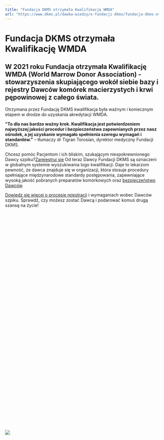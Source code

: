 ```yaml
---
title: "Fundacja DKMS otrzymała Kwalifikację WMDA"
url: "https://www.dkms.pl/dawka-wiedzy/o-fundacji-dkms/fundacja-dkms-otrzymala-kwalifikacje-wmda"
---
```


# Fundacja DKMS otrzymała Kwalifikację WMDA

## W 2021 roku Fundacja otrzymała Kwalifikację WMDA (World Marrow Donor Association) - stowarzyszenia skupiającego wokół siebie bazy i rejestry Dawców komórek macierzystych i krwi pępowinowej z całego świata. 

Otrzymana przez Fundację DKMS kwalifikacja była ważnym i koniecznym etapem w drodze do uzyskania akredytacji WMDA.


**"To dla nas bardzo ważny krok. Kwalifikacja jest potwierdzeniem najwyższej jakości procedur i bezpieczeństwa zapewnianych przez nasz ośrodek, a jej uzyskanie wymagało spełnienia szeregu wymagań i standardów."** – tłumaczy dr Tigran Torosian, dyrektor medyczny Fundacji DKMS.


Chcesz pomóc Pacjentom i ich bliskim, szukającym niespokrewnionego Dawcy szpiku?[Zarejestruj się](/zarejestruj-sie-teraz "Zarejestruj sie teraz")
Od teraz Dawcy Fundacji DKMS są oznaczeni w globalnym systemie wyszukiwania logo kwalifikacji. Daje to lekarzom pewność, że dawca znajduje się w organizacji, która stosuje procedury spełniające międzynarodowe standardy postępowania, zapewniające wysoką jakość pobranych preparatów komórkowych oraz [bezpieczeństwo Dawców](/o-pobraniu/przed-pobraniem/czy-oddawanie-szpiku-jest-bezpieczne-dla-dawcy "Czy oddawanie szpiku jest bezpieczne dla Dawcy? ").


[Dowiedz się więcej o procesie rejestracji](https://www.dkms.pl/dawka-wiedzy/o-rejestracji) i wymaganiach wobec Dawców szpiku. Sprawdź, czy możesz zostać Dawcą i podarować komuś drugą szansę na życie!


![](data:image/svg+xml;charset=utf-8,%3Csvg%20height='2715'%20width='1920'%20xmlns='http://www.w3.org/2000/svg'%20version='1.1'%3E%3C/svg%3E)![]()![](https://assets-eu-01.kc-usercontent.com:443/bed48093-082e-0109-4b5f-7bdadab5eedd/905a7987-8701-43cb-bcb9-fc545a3954c3/WMDA-kwalifikacja.png?w=1920&h=2715&auto=format&lossless=true&fit=crop)
